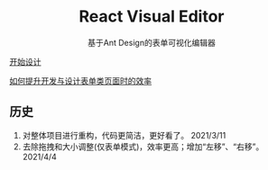 <div align='center'>
    <h1>React Visual Editor</h1>
    <p>基于Ant Design的表单可视化编辑器</p>
</div>

[开始设计](https://resonances.gitee.io/react-visual-editor)

[如何提升开发与设计表单类页面时的效率](https://www.yuque.com/docs/share/74964a3f-2290-4958-b9a4-26fb137fd6f3)

## 历史
1. 对整体项目进行重构，代码更简洁，更好看了。 2021/3/11
2. 去除拖拽和大小调整(仅表单模式)，效率更高；增加“左移”、“右移”。 2021/4/4
  


